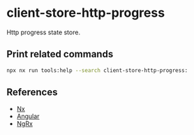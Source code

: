 # client-store-http-progress

Http progress state store.

## Print related commands

```bash
npx nx run tools:help --search client-store-http-progress:
```

## References

- [Nx](https://nx.dev)
- [Angular](https://angular.io)
- [NgRx](https://ngrx.io/)
